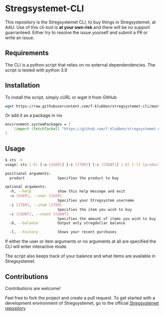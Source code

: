 # Stregsystemet-CLI

This repository is the Stregsystemet CLI, to buy things in Stregsystemet, at AAU.
Use of this cli-tool is **at your own risk** and there will be no support guarranteed. Either try to resolve the issue yourself and submit a PR or write an issue.
 
## Requirements

The CLI is a python script that relies on no external dependendencies. The script is tested with python 3.9

## Installation

To install the script, simply cURL or wget it from GitHub

```bash
wget https://raw.githubusercontent.com/f-klubben/stregsystemet-cli/master/main.py -O sts
```

Or add it as a package in nix

```nix
environment.systemPackages = [
	(import (fetchTarball "https://github.com/f-klubben/stregsystemet-cli/archive/master.tar.gz") {})
]
```

## Usage

```bash
$ sts -h
usage: sts [-h] [-u [USER]] [-i [ITEM]] [-c [COUNT]] [-b] [-l] [product]

positional arguments:
  product               Specifies the product to buy

optional arguments:
  -h, --help            show this help message and exit
  -u [USER], --user [USER]
                        Specifies your Stregsystem username
  -i [ITEM], --item [ITEM]
                        Specifies the item you wish to buy
  -c [COUNT], --count [COUNT]
                        Specifies the amount of items you wish to buy
  -b, --balance         Output only stregdollar balance

  -l, --history         Shows your recent purchases
```

If either the user or item arguments or no arguments at all are specified the CLI will enter interactive mode.

The script also keeps track of your balance and what items are available in Stregsystemet.

## Contributions

Contributions are welcome!

Feel free to fork the project and create a pull request. 
To get started with a development environment of Stregsystemet, go to the official [Stregsystemet repository](https://github.com/f-klubben/stregsystemet)
